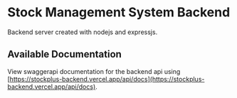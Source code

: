 # Stock Management System Backend
Backend server created with nodejs and expressjs.

## Available Documentation
View swaggerapi documentation for the backend api using [https://stockplus-backend.vercel.app/api/docs](https://stockplus-backend.vercel.app/api/docs).
